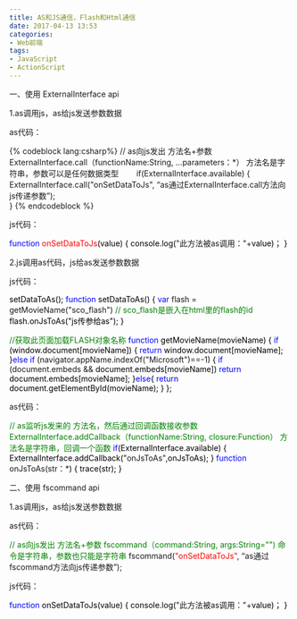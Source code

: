 ```yaml
---
title: AS和JS通信，Flash和Html通信
date: 2017-04-13 13:53
categories:
- Web前端
tags:
- JavaScript
- ActionScript
---
```


一、使用 ExternalInterface api
<!-- more -->
1.as调用js，as给js发送参数数据

as代码：

{% codeblock lang:csharp%}
// as向js发出 方法名+参数 ExternalInterface.call（functionName:String, ...parameters：*） 方法名是字符串，参数可以是任何数据类型　　
if(ExternalInterface.available) 
{   
   ExternalInterface.call("onSetDataToJs", “as通过ExternalInterface.call方法向js传递参数”);    
}
{% endcodeblock %}

js代码：

<span style="color: #0000ff">function</span><span style="color: #000000"> <span style="color: #ff0000">onSetDataToJs</span>(value)
{
   console.log(</span>"此方法被as调用："+<span style="color: #000000">value</span><span style="color: #000000">)；
}</span>

2.js调用as代码，js给as发送参数数据

js代码：

<span style="color: #000000">setDataToAs();
</span><span style="color: #0000ff">function</span><span style="color: #000000"> setDataToAs()
{
    </span><span style="color: #0000ff">var</span> flash =  getMovieName("sco_flash") <span style="color: #008000">//</span><span style="color: #008000"> sco_flash是嵌入在html里的flash的id</span>
<span style="color: #000000">    flash.onJsToAs("js传参给as");
}

</span><span style="color: #008000">//</span><span style="color: #008000">获取此页面加载FLASH对象名称</span>
<span style="color: #0000ff">function</span><span style="color: #000000"> getMovieName(movieName)
 {
   </span><span style="color: #0000ff">if</span><span style="color: #000000"> (window.document[movieName])
   {
     </span><span style="color: #0000ff">return</span><span style="color: #000000"> window.document[movieName];
   }</span><span style="color: #0000ff">else</span> <span style="color: #0000ff">if</span> (navigator.appName.indexOf("Microsoft")==-1<span style="color: #000000">)
     {
      </span><span style="color: #0000ff">if</span> (document.embeds &&<span style="color: #000000"> document.embeds[movieName])
          </span><span style="color: #0000ff">return</span><span style="color: #000000"> document.embeds[movieName];
      }</span><span style="color: #0000ff">else</span><span style="color: #000000">{
          </span><span style="color: #0000ff">return</span><span style="color: #000000"> document.getElementById(movieName);
   }
 };</span>

as代码：

<span style="color: #008000">//</span><span style="color: #008000"> as监听js发来的 方法名，然后通过回调函数接收参数  ExternalInterface.addCallback（functionName:String, closure:Function） 方法名是字符串，回调一个函数</span>
<span style="color: #0000ff">if</span><span style="color: #000000">(ExternalInterface.available)
{
    ExternalInterface.addCallback(</span>"onJsToAs"<span style="color: #000000">,onJsToAs);
}
</span><span style="color: #0000ff">function</span> onJsToAs(str：*<span style="color: #000000">)
{
    trace(str);
}  </span>

二、使用 fscommand api

1.as调用js，as给js发送参数数据

as代码：

<span style="color: #008000">//</span><span style="color: #008000"> as向js发出 方法名+参数 fscommand（command:String, args:String="") 命令是字符串，参数也只能是字符串</span>
fscommand(<span style="color: #ff0000">"onSetDataToJs"</span>, “as通过fscommand方法向js传递参数”);  

js代码：

<span style="color: #0000ff">function</span><span style="color: #000000"> onSetDataToJs(value)
{
   console.log(</span>"此方法被as调用："+<span style="color: #000000">value</span><span style="color: #000000">)；
}</span>
